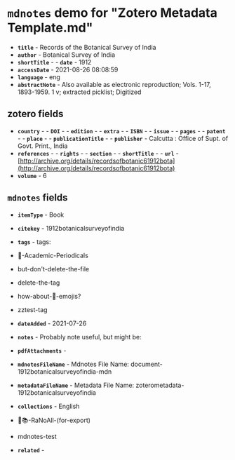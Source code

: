 # `mdnotes` demo for "Zotero Metadata Template.md"

- **`title`** - Records of the Botanical Survey of India
- **`author`** -  Botanical Survey of India
- **`shortTitle`** - - **`date`** - 1912
- **`accessDate`** - 2021-08-26 08:08:59
- **`language`** - eng
- **`abstractNote`** - Also available as electronic reproduction; Vols. 1-17, 1893-1959. 1 v; extracted picklist; Digitized

## zotero fields

- **`country`** - - **`DOI`** - - **`edition`** - - **`extra`** - - **`ISBN`** - - **`issue`** - - **`pages`** - - **`patent`** - - **`place`** - - **`publicationTitle`** - - **`publisher`** - Calcutta : Office of Supt. of Govt. Print., India
- **`references`** - - **`rights`** - - **`section`** - - **`shortTitle`** - - **`url`** - [http://archive.org/details/recordsofbotanic61912bota](http://archive.org/details/recordsofbotanic61912bota)
- **`volume`** - 6


## `mdnotes`  fields

- **`itemType`** - Book
- **`citekey`** - 1912botanicalsurveyofindia
- **`tags`** - tags: 
 - 📓-Academic-Periodicals
 - but-don't-delete-the-file
 - delete-the-tag
 - how-about-📓-emojis?
 - zztest-tag
- **`dateAdded`** - 2021-07-26
- **`notes`** - 
Probably note useful, but might be:

- **`pdfAttachments`** - 
- **`mdnotesFileName`** -  Mdnotes File Name: document-1912botanicalsurveyofindia-mdn

- **`metadataFileName`** -  Metadata File Name: zoterometadata-1912botanicalsurveyofindia

- **`collections`** - English
 - 🌿📚-RaNoAll-(for-export)
 - mdnotes-test

- **`related`** - 
  